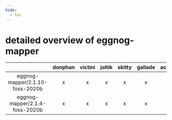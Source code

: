 ```yaml
---
hide:
  - toc
---
```


detailed overview of eggnog-mapper
==================================

| |donphan|victini|joltik|skitty|gallade|accelgor|swalot|doduo|
| :---: | :---: | :---: | :---: | :---: | :---: | :---: | :---: | :---: |
|eggnog-mapper/2.1.10-foss-2020b|x|x|x|x|x|x|x|x|
|eggnog-mapper/2.1.4-foss-2020b|x|x|x|x|x|-|x|x|
